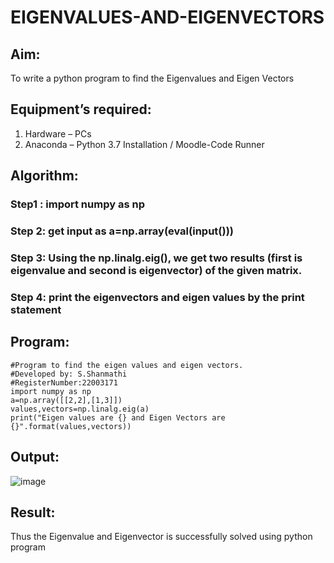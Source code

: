 # EIGENVALUES-AND-EIGENVECTORS
## Aim:
To write a python program to find the Eigenvalues and Eigen Vectors
## Equipment’s required:
1. 	Hardware – PCs
2. 	Anaconda – Python 3.7 Installation / Moodle-Code Runner
## Algorithm:
### Step1 : import numpy as np
### Step 2: get input as a=np.array(eval(input()))
### Step 3: Using the np.linalg.eig(),  we get two results (first is eigenvalue and second is eigenvector) of the given matrix.
### Step 4: print the eigenvectors and eigen values by the print statement

## Program:
```
#Program to find the eigen values and eigen vectors.
#Developed by: S.Shanmathi
#RegisterNumber:22003171
import numpy as np
a=np.array([[2,2],[1,3]])
values,vectors=np.linalg.eig(a)
print("Eigen values are {} and Eigen Vectors are {}".format(values,vectors))
```
## Output:
![image](https://user-images.githubusercontent.com/121243595/214853272-ce5a83f0-e256-4465-bd80-060b909e0d75.png)

## Result:
Thus the Eigenvalue and Eigenvector is successfully solved using python program
